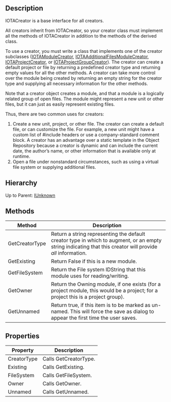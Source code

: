 ## Description
IOTACreator is a base interface for all creators. 

All creators inherit from IOTACreator, so your creator class must implement all the methods of IOTACreator in addition to the methods of the derived class.

To use a creator, you must write a class that implements one of the creator subclasses ([IOTAModuleCreator](IOTAModuleCreator), [IOTAAdditionalFilesModuleCreator](IOTAAdditionalFilesModuleCreator), [IOTAProjectCreator](IOTAProjectCreator), or [IOTAProjectGroupCreator](IOTAProjectGroupCreator)). The creator can create a default project or file by returning a predefined creator type and returning empty values for all the other methods. A creator can take more control over the module being created by returning an empty string for the creator type and supplying all necessary information for the other methods.

Note that a creator object creates a module, and that a module is a logically related group of open files. The module might represent a new unit or other files, but it can just as easily represent existing files.

Thus, there are two common uses for creators:
1) Create a new unit, project, or other file. The creator can create a default file, or can customize the file. For example, a new unit might have a custom list of #include headers or use a company-standard comment block. A creator has an advantage over a static template in the Object Repository because a creator is dynamic and can include the current date, the author’s name, or other information that is available only at runtime.
2) Open a file under nonstandard circumstances, such as using a virtual file system or supplying additional files.

## Hierarchy
Up to Parent: [IUnknown](IUnknown)

## Methods
| Method | Description |
| ------------- | ------------- |
| GetCreatorType |  Return a string representing the default creator type in which to augment, or an empty string indicating that this creator will provide *all* information. |
| GetExisting | Return False if this is a new module.  |
| GetFileSystem | Return the File system IDString that this module uses for reading/writing. |
| GetOwner | Return the Owning module, if one exists (for a project module, this would be a project; for a project this is a project group). |
| GetUnnamed |  Return true, if this item is to be marked as un-named.  This will force the save as dialog to appear the first time the user saves.  | 

## Properties
| Property | Description |
| ------------- | ------------- |
| CreatorType | Calls GetCreatorType. | 
| Existing | Calls GetExisting. | 
| FileSystem | Calls GetFileSystem. | 
| Owner | Calls GetOwner. | 
| Unnamed | Calls GetUnnamed. | 

